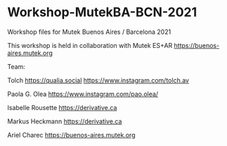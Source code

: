 # Workshop-MutekBA-BCN-2021
Workshop files for Mutek Buenos Aires / Barcelona 2021

This workshop is held in collaboration with Mutek ES+AR https://buenos-aires.mutek.org

Team:

Tolch https://qualia.social https://www.instagram.com/tolch.av

Paola G. Olea https://www.instagram.com/pao.olea/

Isabelle Rousette https://derivative.ca

Markus Heckmann https://derivative.ca

Ariel Charec https://buenos-aires.mutek.org
